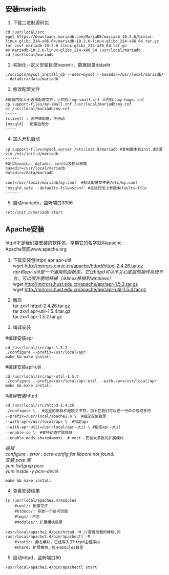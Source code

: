 ## 安装mariadb  

1. 下载二进制源码包  
```  
cd /usr/local/src   
wget https://downloads.mariadb.com/MariaDB/mariadb-10.2.6/bintar-linux-glibc_214-x86_64/mariadb-10.2.6-linux-glibc_214-x86_64.tar.gz  
tar zxvf mariadb-10.2.6-linux-glibc_214-x86_64.tar.gz  
mv mariadb-10.2.6-linux-glibc_214-x86_64 /usr/local/mariadb  
cd /usr/local/mariadb  
```  

2. 初始化--定义安装目录basedir、数据目录datadir  
```  
./scripts/mysql_install_db --user=mysql --basedir=/usr/local/mariadb/ --datadir=/data/mariadb  
```  

3. 修改配置文件  
```  
#根据内存大小选择配置文件，小内存：my-small.cnf 大内存：my-huge。cnf   
cp support-files/my-small.cnf /usr/local/mariadb/my.cnf  
vi /usr/local/mariadb/my.cnf   
-----  
[client] : 客户端配置，不用动  
[mysqld] ：配置这部分  
-----  
```  

4. 加入开机启动  
```  
cp support-files/mysql.server /etc/init.d/mariadb #复制脚本到init.d目录  
vim /etc/init.d/mariadb   
------  
#定义basedir、datadir、conf以及启动参数  
basedir=/usr/local/mariadb  
datadir=/data/mariadb  

conf=/usr/local/mariadb/my.conf  #默认配置文件是/etc/my.conf  
'mysqld_safe --defaults-file=$conf' #在这行加上参数defaults-file  
------  
```  

5. 启动mariadb，监听端口3306  
```  
/etc/init.d/mariadb start  
```  

## Apache安装  

httpd才是我们要安装的软件包，早期它的名字就叫apache  
Apache官网www.apache.org  

1. 下载安装包httpd apr apr-util  
wget http://mirrors.cnnic.cn/apache/httpd/httpd-2.4.26.tar.gz  
_apr和apr-util是一个通用的函数库，它让httpd可以不关心底层的操作系统平台，可以很方便地移植（从linux移植到windows）_  
wget http://mirrors.hust.edu.cn/apache/apr/apr-1.5.2.tar.gz  
wget http://mirrors.hust.edu.cn/apache/apr/apr-util-1.5.4.tar.gz  

2. 解压  
tar zxvf httpd-2.4.26.tar.gz  
tar zxvf apr-util-1.5.4.tar.gz  
tar zxvf apr-1.5.2.tar.gz  

3. 编译安装  

#编译安装apr  
```  
cd /usr/local/src/apr-1.5.2  
./configure --prefix=/usr/local/apr  
make && make install  
```  

#编译安装apr-util  
```  
cd /usr/local/src/apr-util-1.5.4  
./configure --prefix=/usr/local/apr-util --with-apr=/usr/local/apr  
make && make install  
```  

#编译安装httpd  
```  
cd /usr/local/src/httpd-2.4.25  
./configure \   #这里的反斜杠是脱义字符，加上它我们可以把一行命令写成多行  
--prefix=/usr/local/apache2.4 \  #指定安装目录  
--with-apr=/usr/local/apr \  #指定apr  
--with-apr-util=/usr/local/apr-util \ #指定apr-util  
--enable-so \  #支持动态扩展模块  
--enable-mods-shared=most  # most--安装大多数的扩展模块  
```
_*报错*_  
_configure : error : pcre-config for libpcre not found._  
_安装 pcre 库_  
_yum list|grep pcre_  
_yum install -y pcre-devel_  

```  
make && make install  
```  

4. 查看安装结果  
```  
ls /usr/local/apache2.4/modules  
    #conf/: 配置文件  
    #htdocs/: 存放一个访问页面  
    #logs/：日志  
    #modules/: 扩展模块目录  

/usr/local/apache2.4/bin/httpd -M //查看加载的模块,同 /usr/local/apache2.4/bin/apachectl -M   
    #static: 静态模块，已经写入了httpd主程序内  
    #share: 扩展模块，位于modules目录  
```  

5. 启动httpd，监听端口80  
```  
/usr/local/apache2.4/bin/apachectl start  
```  
